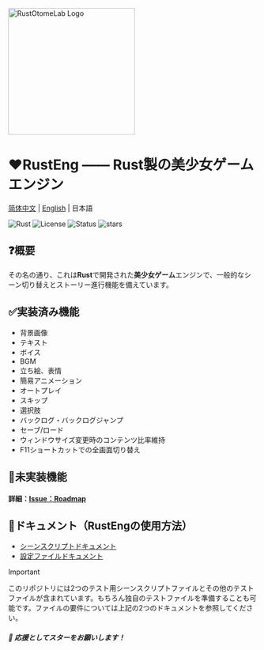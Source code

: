 <img src="logo/logo.png" alt="RustOtomeLab Logo" width="256">

# ❤️RustEng —— Rust製の美少女ゲームエンジン

[简体中文](README.md) | [English](README_en.md) | 日本語

![Rust](https://img.shields.io/badge/言語-Rust-orange)
![License](https://img.shields.io/badge/ライセンス-未定-green)
![Status](https://img.shields.io/badge/状態-開発中-yellow)
![stars](https://img.shields.io/github/stars/RustOtomeLab/RustEng?style=flat&label=スター数)

## ❓概要

その名の通り、これは**Rust**で開発された**美少女ゲーム**エンジンで、一般的なシーン切り替えとストーリー進行機能を備えています。

## ✅実装済み機能

* 背景画像
* テキスト
* ボイス
* BGM
* 立ち絵、表情
* 簡易アニメーション
* オートプレイ  
* スキップ  
* 選択肢
* バックログ・バックログジャンプ
* セーブ/ロード
* ウィンドウサイズ変更時のコンテンツ比率維持
* F11ショートカットでの全画面切り替え

## 🔳未実装機能
#### 詳細：[Issue：Roadmap](https://github.com/RustOtomeLab/RustEng/issues/13)

## 📘ドキュメント（RustEngの使用方法）

* [シーンスクリプトドキュメント](docs/ja_JP/how_to_use_script.md)
* [設定ファイルドキュメント](docs/ja_JP/how_to_use_config.md)

> [!IMPORTANT]
> このリポジトリには2つのテスト用シーンスクリプトファイルとその他のテストファイルが含まれています。もちろん独自のテストファイルを準備することも可能です。ファイルの要件については上記の2つのドキュメントを参照してください。

#### *🌟 応援としてスターをお願いします！*
